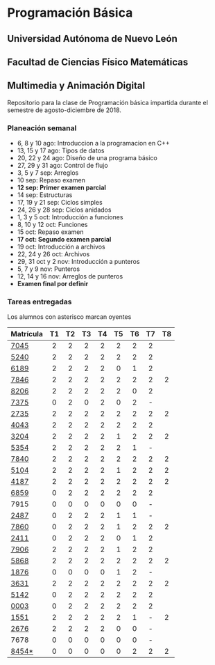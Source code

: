 # Programación Básica

## Universidad Autónoma de Nuevo León
## Facultad de Ciencias Físico Matemáticas
## Multimedia y Animación Digital

Repositorio para la clase de Programación básica impartida durante el semestre de agosto-diciembre de 2018.

### Planeación semanal

* 6, 8 y 10 ago: Introduccion a la programacion en C++
* 13, 15 y 17 ago: Tipos de datos
* 20, 22 y 24 ago: Diseño de una programa básico
* 27, 29 y 31 ago: Control de flujo
* 3, 5 y 7 sep: Arreglos
* 10 sep: Repaso examen
* **12 sep: Primer examen parcial**
* 14 sep: Estructuras
* 17, 19 y 21 sep: Ciclos simples
* 24, 26 y 28 sep: Ciclos anidados
* 1, 3 y 5 oct: Introducción a funciones
* 8, 10 y 12 oct: Funciones
* 15 oct: Repaso examen
* **17 oct: Segundo examen parcial**
* 19 oct: Introducción a archivos
* 22, 24 y 26 oct: Archivos
* 29, 31 oct y 2 nov: Introducción a punteros
* 5, 7 y 9 nov: Punteros
* 12, 14 y 16 nov: Arreglos de punteros
* **Examen final por definir**


### Tareas entregadas

Los alumnos con asterisco marcan oyentes

| Matrícula                                                            | T1 | T2 | T3 | T4 | T5 | T6 | T7 | T8 |
|:---------------------------------------------------------------------|:--:|:--:|:--:|:--:|:--:|:--:|:--:|:--:|
| [7045](https://github.com/Geekerxd/repositorio-de-gonzalo)           | 2  | 2  | 2  | 2  | 2  | 2  | 2  |    |
| [5240](https://github.com/gerardobecerra1/prograbasica2do.)          | 2  | 2  | 2  | 2  | 2  | 2  | 2  |    |
| [6189](https://github.com/Componentlime69/trabajo-PB.git)            | 2  | 2  | 2  | 2  | 0  | 1  | 2  |    |
| [7846](https://github.com/DonatoCalvillo/prograbasica)               | 2  | 2  | 2  | 2  | 2  | 2  | 2  | 2  |
| [8206](https://github.com/FranciscoJavierCamachoAlcala/Prograbacisa) | 2  | 2  | 2  | 2  | 2  | 0  | 2  |    |
| [7375](https://github.com/dlcastrob/Programacion-Basica)             | 0  | 2  | 0  | 2  | 0  | 2  | -  |    |
| [2735](https://github.com/JMCorreaGzz/Progra-Basica)                 | 2  | 2  | 2  | 2  | 2  | 2  | 2  | 2  |
| [4043](https://github.com/NancyCura/ProgramacioonBasica)             | 2  | 2  | 2  | 2  | 2  | 2  | 2  |    |
| [3204](https://github.com/DanielGarciaMazatan/Repositorio)           | 2  | 2  | 2  | 2  | 1  | 2  | 2  | 2  |
| [5354](https://github.com/ValeriaGzan/PrograBasic)                   | 2  | 2  | 2  | 2  | 2  | 1  | -  |    |
| [7840](https://github.com/Rome1317/Programacion-Basica)              | 2  | 2  | 2  | 2  | 2  | 2  | 2  | 2  |
| [5104](https://github.com/elangeladri28/Pb-1805104)                  | 2  | 2  | 2  | 2  | 1  | 2  | 2  | 2  |
| [4187](https://github.com/AlbertoHV23/1814187)                       | 2  | 2  | 2  | 2  | 2  | 2  | 2  | 2  |
| [6859](https://github.com/AldoIbarra/PBRepositorio1736859.git)       | 0  | 2  | 2  | 2  | 2  | 2  | 2  |    |
| 7915                                                                 | 0  | 0  | 0  | 0  | 0  | 0  | -  |    |
| [2487](https://github.com/emilio33moreno/repositorio-de-Emilio)      | 0  | 2  | 2  | 2  | 1  | 1  | -  |    |
| [7860](https://github.com/Angel03paredes/Programacion-basica.git)    | 0  | 2  | 2  | 2  | 1  | 2  | 2  | 2  |
| [2411](https://github.com/PamelaSRC/Progra)                          | 0  | 2  | 2  | 2  | 0  | 1  | 2  |    |
| [7906](https://github.com/luciasarahi/Tarea-2)                       | 2  | 2  | 2  | 2  | 1  | 2  | 2  |    |
| [5868](https://github.com/AlnOsvaldo/PB-1795868)                     | 2  | 2  | 2  | 2  | 2  | 2  | 2  | 2  |
| [1876](https://github.com/LupeVillarreal/PB-Repositorio-1876-)       | 0  | 0  | 0  | 0  | 1  | 2  | -  |    |
| [3631](https://github.com/Diego1803631/Tareas)                       | 2  | 2  | 2  | 2  | 2  | 2  | 2  | 2  |
| [5142](https://github.com/Raycerk/Tareas)                            | 0  | 2  | 2  | 2  | 2  | 2  | 2  |    |
| [0003](https://bitbucket.org/IssaValeria/programacion/src/master/)   | 0  | 2  | 2  | 2  | 2  | 2  | 2  |    |
| [1551](https://github.com/VianeyHernandez/Tarea-3)                   | 2  | 2  | 2  | 2  | 2  | 1  | -  | 2  |
| [2676](https://github.com/JLeonardoRM/Tareas-PB)                     | 2  | 2  | 2  | 2  | 0  | 0  | -  |    |
| 7678                                                                 | 0  | 0  | 0  | 0  | 0  | 0  | -  |    |
| [8454*](https://github.com/JairBunny/Luis-Jair)                      | 0  | 0  | 0  | 0  | 0  | 2  | 2  | 2  |